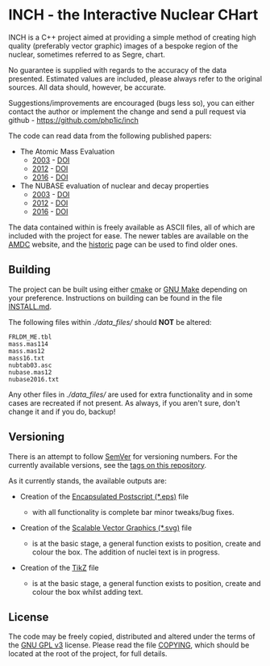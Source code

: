 # INCH - the Interactive Nuclear CHart

INCH is a C++ project aimed at providing a simple method of creating high quality (preferably vector graphic) images of a bespoke region of the nuclear, sometimes referred to as Segre, chart.

No guarantee is supplied with regards to the accuracy of the data presented. Estimated values are included, please always refer to the original sources. All data should, however, be accurate.

Suggestions/improvements are encouraged (bugs less so), you can either contact the author or implement the change and send a pull request via github - https://github.com/php1ic/inch

The code can read data from the following published papers:
- The Atomic Mass Evaluation
  - [2003](http://www.sciencedirect.com/science/article/pii/S0375947403018086) - [DOI](http://dx.doi.org/10.1016/j.nuclphysa.2003.11.002)
  - [2012](http://cpc-hepnp.ihep.ac.cn:8080/Jwk_cpc/EN/abstract/abstract2709.shtml) - [DOI](http://dx.doi.org/10.1088/1674-1137/36/12/002)
  - [2016](http://cpc-hepnp.ihep.ac.cn:8080/Jwk_cpc/EN/abstract/abstract8344.shtml) - [DOI](http://dx.doi.org/10.1088/1674-1137/41/3/030002)
- The NUBASE evaluation of nuclear and decay properties
  - [2003](http://www.sciencedirect.com/science/article/pii/S0375947403018074) - [DOI](http://dx.doi.org/10.1016/j.nuclphysa.2003.11.001)
  - [2012](http://cpc-hepnp.ihep.ac.cn:8080/Jwk_cpc/EN/abstract/abstract2725.shtml) - [DOI](http://dx.doi.org/10.1088/1674-1137/36/12/001)
  - [2016](http://cpc-hepnp.ihep.ac.cn:8080/Jwk_cpc/EN/abstract/abstract8343.shtml) - [DOI](http://dx.doi.org/10.1088/1674-1137/41/3/030001)

The data contained within is freely available as ASCII files, all of which are included with the project for ease.
The newer tables are available on the [AMDC](https://www-nds.iaea.org/amdc/) website, and the [historic](http://amdc.in2p3.fr/) page can be used to find older ones.


## Building

The project can be built using either [cmake](https://cmake.org/) or [GNU Make](https://www.gnu.org/software/make/) depending on your preference. Instructions on building can be found in the file [INSTALL.md](INSTALL.md).

The following files within *./data_files/* should **NOT** be altered:

```
FRLDM_ME.tbl
mass.mas114
mass.mas12
mass16.txt
nubtab03.asc
nubase.mas12
nubase2016.txt
```

Any other files in *./data_files/* are used for extra functionality and in some cases are recreated if not present. As always, if you aren't sure, don't change it and if you do, backup!


## Versioning
There is an attempt to follow [SemVer](http://semver.org/) for versioning numbers. For the currently available versions, see the [tags on this repository](https://github.com/php1ic/inch/tags).

As it currently stands, the available outputs are:

- Creation of the [Encapsulated Postscript (*.eps)](https://en.wikipedia.org/wiki/Encapsulated_PostScript) file
  * with all functionality is complete bar minor tweaks/bug fixes.

- Creation of the [Scalable Vector Graphics (*.svg)](https://www.w3.org/TR/SVG/) file
  * is at the basic stage, a general function exists to position, create
  and colour the box. The addition of nuclei text is in progress.

- Creation of the [TikZ](https://www.ctan.org/pkg/pgf) file
  * is at the basic stage, a general function exists to position, create
  and colour the box whilst adding text.


## License
The code may be freely copied, distributed and altered under the terms of the [GNU GPL v3](https://www.gnu.org/licenses/gpl-3.0.en.html) license. Please read the file [COPYING](COPYING), which should be located at the root of the project, for full details.
